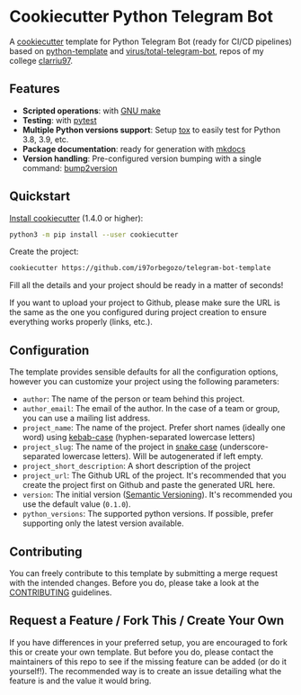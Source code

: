 # Cookiecutter Python Telegram Bot

A [cookiecutter](https://github.com/audreyr/cookiecutter) template for Python Telegram Bot (ready for CI/CD pipelines) based on [python-template](https://github.com/clarriu97/python-template) and [virus/total-telegram-bot](https://github.com/clarriu97/virus-total-telegram-bot), repos of my college [clarriu97](https://github.com/clarriu97).

## Features

* **Scripted operations**: with [GNU make](https://www.gnu.org/software/make/)
* **Testing**: with [pytest](https://docs.pytest.org/en/latest/)
* **Multiple Python versions support**: Setup [tox](https://tox.readthedocs.io/en/latest/) to easily test for Python 3.8, 3.9, etc.
* **Package documentation**: ready for generation with [mkdocs](https://www.mkdocs.org/)
* **Version handling**: Pre-configured version bumping with a single command: [bump2version](https://pypi.org/project/bump2version/)

## Quickstart

[Install cookiecutter](https://cookiecutter.readthedocs.io/en/latest/installation.html) (1.4.0 or higher):

```bash
python3 -m pip install --user cookiecutter
```

Create the project:

```bash
cookiecutter https://github.com/i97orbegozo/telegram-bot-template
```

Fill all the details and your project should be ready in a matter of seconds!

If you want to upload your project to Github, please make sure the URL is the same as the one you configured during project creation to ensure everything works properly (links, etc.).

## Configuration

The template provides sensible defaults for all the configuration options, however you can customize your project using the following parameters:

* `author`: The name of the person or team behind this project.
* `author_email`: The email of the author. In the case of a team or group, you can use a mailing list address.
* `project_name`: The name of the project. Prefer short names (ideally one word) using [kebab-case](https://en.wikipedia.org/wiki/Letter_case#Special_case_styles) (hyphen-separated lowercase letters)
* `project_slug`: The name of the project in [snake case](https://en.wikipedia.org/wiki/Snake_case)  (underscore-separated lowercase letters). Will be autogenerated if left empty.
* `project_short_description`: A short description of the project
* `project_url`: The Github URL of the project. It's recommended that you create the project first on Github and paste the generated URL here.
* `version`: The initial version ([Semantic Versioning](https://semver.org/)). It's recommended you use the default value (`0.1.0`).
* `python_versions`: The supported python versions. If possible, prefer supporting only the latest version available.

## Contributing

You can freely contribute to this template by submitting a merge request with the intended changes. Before you do, please take a look at the [CONTRIBUTING](./CONTRIBUTING.md) guidelines.

## Request a Feature / Fork This / Create Your Own

If you have differences in your preferred setup, you are encouraged to fork this or create your own template. But before you do, please contact the maintainers of this repo to see if the missing feature can be added (or do it yourself!). The recommended way is to create an issue detailing what the feature is and the value it would bring.